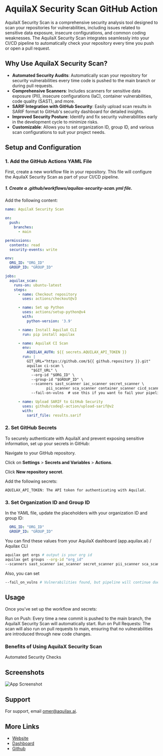
# AquilaX Security Scan GitHub Action
AquilaX Security Scan is a comprehensive security analysis tool designed to scan your repositories for vulnerabilities, including issues related to sensitive data exposure, insecure configurations, and common coding weaknesses. The AquilaX Security Scan integrates seamlessly into your CI/CD pipeline to automatically check your repository every time you push or open a pull request.
## Why Use AquilaX Security Scan?
- **Automated Security Audits**: Automatically scan your repository for security vulnerabilities every time code is pushed to the main branch or during pull requests.
- **Comprehensive Scanners**: Includes scanners for sensitive data exposure (PII), insecure configurations (IaC), container vulnerabilities, code quality (SAST), and more.
- **SARIF Integration with GitHub Security**: Easily upload scan results in SARIF format to GitHub's security dashboard for detailed insights.
- **Improved Security Posture**: Identify and fix security vulnerabilities early in the development cycle to minimize risks.
- **Customizable**: Allows you to set organization ID, group ID, and various scan configurations to suit your project needs.

## Setup and Configuration
### 1. Add the GitHub Actions YAML File
First, create a new workflow file in your repository. This file will configure the AquilaX Security Scan as part of your CI/CD pipeline.

##### 1. Create a .github/workflows/aquilax-security-scan.yml file.
Add the following content:


```yaml
name: AquilaX Security Scan

on:
  push:
    branches:
      - main

permissions:
  contents: read
  security-events: write

env:
  ORG_ID: "ORG_ID"
  GROUP_ID: "GROUP_ID"

jobs:
  aquilax_scan:
    runs-on: ubuntu-latest
    steps:
      - name: Checkout repository
        uses: actions/checkout@v3

      - name: Set up Python
        uses: actions/setup-python@v4
        with:
          python-version: '3.9'

      - name: Install AquilaX CLI
        run: pip install aquilax

      - name: AquilaX CI Scan
        env:
          AQUILAX_AUTH: ${{ secrets.AQUILAX_API_TOKEN }}
        run: |
          GIT_URL="https://github.com/${{ github.repository }}.git"
          aquilax ci-scan \
            "$GIT_URL" \
            --org-id "$ORG_ID" \
            --group-id "$GROUP_ID" \
            --scanners sast_scanner iac_scanner secret_scanner \
                   pii_scanner sca_scanner container_scanner cicd_scanner \
            --fail-on-vulns  # use this if you want to fail your pipeline if any bug is found

      - name: Upload SARIF to GitHub Security
        uses: github/codeql-action/upload-sarif@v2
        with:
          sarif_file: results.sarif
```
### 2. Set GitHub Secrets
To securely authenticate with AquilaX and prevent exposing sensitive information, set up your secrets in GitHub:

Navigate to your GitHub repository.

Click on **Settings** > **Secrets and Variables** > **Actions**.

Click **New repository secret**.

Add the following secrets:

```AQUILAX_API_TOKEN: The API token for authenticating with AquilaX.```

### 3. Set Organization ID and Group ID
In the YAML file, update the placeholders with your organization ID and group ID:

```yaml
  ORG_ID: "ORG_ID"
  GROUP_ID: "GROUP_ID"
```

You can find these values from your AquilaX dashboard (app.aquilax.ai) / Aquilax CLI 

```bash
aquilax get orgs # output is your org id
aquilax get groups --org-id "org_id"
--scanners sast_scanner iac_scanner secret_scanner pii_scanner sca_scanner container_scanner cicd_scanner \ # scanners you want to enable
```

Also, you can set 
```bash
--fail_on_vulns # Vulnerabilities found, but pipeline will continue due to 'fail_on_vulns' set to false else if vulnerabilities are found pipeline will break.
```

## Usage
Once you’ve set up the workflow and secrets:

Run on Push: Every time a new commit is pushed to the main branch, the AquilaX Security Scan will automatically start.
Run on Pull Requests: The scan will also run on pull requests to main, ensuring that no vulnerabilities are introduced through new code changes.

### Benefits of Using AquilaX Security Scan
Automated Security Checks


## Screenshots

![App Screenshot](https://i.pinimg.com/736x/02/45/64/02456463a2f50a33ea1e81deb8bea1b0.jpg)




## Support

For support, email omer@aquilax.ai.


## More Links

 - [Website](https://aquilax.ai)
 - [Dashboard](https://app.aquilax.ai)
 - [Github](https://github.com/AquilaX-AI)

